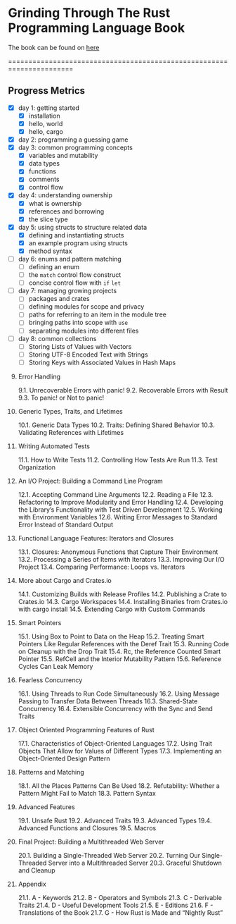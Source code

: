 # Grinding Through The Rust Programming Language Book

The book can be found on [here](https://doc.rust-lang.org/book/)

======================================================================
## Progress Metrics
* [x] day 1: getting started
    * [x] installation
    * [x] hello, world
    * [x] hello, cargo
* [x] day 2: programming a guessing game
* [x] day 3: common programming concepts
    * [x] variables and mutability
    * [x] data types
    * [x] functions
    * [x] comments
    * [x] control flow
* [x] day 4: understanding ownership
    * [x] what is ownership
    * [x] references and borrowing
    * [x] the slice type
* [x] day 5: using structs to structure related data
    * [x] defining and instantiating structs
    * [x] an example program using structs
    * [x] method syntax
* [ ] day 6: enums and pattern matching
    * [ ] defining an enum
    * [ ] the `match` control flow construct
    * [ ] concise control flow with `if` `let`
* [ ] day 7: managing growing projects
    * [ ] packages and crates
    * [ ] defining modules for scope and privacy
    * [ ] paths for referring to an item in the module tree
    * [ ] bringing paths into scope with `use`
    * [ ] separating modules into different files
* [ ] day 8: common collections
    * [ ] Storing Lists of Values with Vectors
    * [ ] Storing UTF-8 Encoded Text with Strings
    * [ ] Storing Keys with Associated Values in Hash Maps

9. Error Handling

    9.1. Unrecoverable Errors with panic!
    9.2. Recoverable Errors with Result
    9.3. To panic! or Not to panic!

10. Generic Types, Traits, and Lifetimes

    10.1. Generic Data Types
    10.2. Traits: Defining Shared Behavior
    10.3. Validating References with Lifetimes

11. Writing Automated Tests

    11.1. How to Write Tests
    11.2. Controlling How Tests Are Run
    11.3. Test Organization

12. An I/O Project: Building a Command Line Program

    12.1. Accepting Command Line Arguments
    12.2. Reading a File
    12.3. Refactoring to Improve Modularity and Error Handling
    12.4. Developing the Library’s Functionality with Test Driven Development
    12.5. Working with Environment Variables
    12.6. Writing Error Messages to Standard Error Instead of Standard Output

13. Functional Language Features: Iterators and Closures

    13.1. Closures: Anonymous Functions that Capture Their Environment
    13.2. Processing a Series of Items with Iterators
    13.3. Improving Our I/O Project
    13.4. Comparing Performance: Loops vs. Iterators

14. More about Cargo and Crates.io

    14.1. Customizing Builds with Release Profiles
    14.2. Publishing a Crate to Crates.io
    14.3. Cargo Workspaces
    14.4. Installing Binaries from Crates.io with cargo install
    14.5. Extending Cargo with Custom Commands

15. Smart Pointers

    15.1. Using Box<T> to Point to Data on the Heap
    15.2. Treating Smart Pointers Like Regular References with the Deref Trait
    15.3. Running Code on Cleanup with the Drop Trait
    15.4. Rc<T>, the Reference Counted Smart Pointer
    15.5. RefCell<T> and the Interior Mutability Pattern
    15.6. Reference Cycles Can Leak Memory

16. Fearless Concurrency

    16.1. Using Threads to Run Code Simultaneously
    16.2. Using Message Passing to Transfer Data Between Threads
    16.3. Shared-State Concurrency
    16.4. Extensible Concurrency with the Sync and Send Traits

17. Object Oriented Programming Features of Rust

    17.1. Characteristics of Object-Oriented Languages
    17.2. Using Trait Objects That Allow for Values of Different Types
    17.3. Implementing an Object-Oriented Design Pattern

18. Patterns and Matching

    18.1. All the Places Patterns Can Be Used
    18.2. Refutability: Whether a Pattern Might Fail to Match
    18.3. Pattern Syntax

19. Advanced Features

    19.1. Unsafe Rust
    19.2. Advanced Traits
    19.3. Advanced Types
    19.4. Advanced Functions and Closures
    19.5. Macros

20. Final Project: Building a Multithreaded Web Server

    20.1. Building a Single-Threaded Web Server
    20.2. Turning Our Single-Threaded Server into a Multithreaded Server
    20.3. Graceful Shutdown and Cleanup

21. Appendix

    21.1. A - Keywords
    21.2. B - Operators and Symbols
    21.3. C - Derivable Traits
    21.4. D - Useful Development Tools
    21.5. E - Editions
    21.6. F - Translations of the Book
    21.7. G - How Rust is Made and “Nightly Rust”